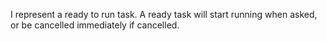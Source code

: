 I represent a ready to run task. A ready task will start running when asked, or be cancelled immediately if cancelled.